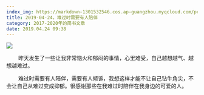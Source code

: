 ```yaml
---
index_img: https://markdown-1301532546.cos.ap-guangzhou.myqcloud.com/peipei_blog/20210921144739.jpeg
title: 2019-04-24，难过时需要有人陪伴
category: 2017-2020年的简书文章
date: 2019.04.24 09:38
---
```


![](https://markdown-1301532546.cos.ap-guangzhou.myqcloud.com/peipei_blog/20210921144739.jpeg)  



  

        昨天发生了一些让我非常恼火和郁闷的事情，心里难受，自己越想越气、越想越难过。  

        难过时需要有人陪伴，需要有人倾诉，我想这样才能不让自己钻牛角尖，不会让自己从难过变成抑郁。很感谢那些在我难过时陪伴在我身边的可爱的人。